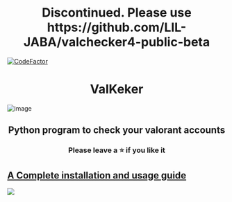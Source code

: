 <h1 align="center">
  Discontinued. Please use https://github.com/LIL-JABA/valchecker4-public-beta
</h1>

[![CodeFactor](https://www.codefactor.io/repository/github/lil-jaba/valchecker/badge/main)](https://www.codefactor.io/repository/github/lil-jaba/valchecker/overview/main)
<h1 align="center">
  ValKeker
</h1>

![image](https://user-images.githubusercontent.com/82034934/191281792-6b45244e-9635-45a5-b6e8-529ff6d93268.png)

<h2 align="center">
  Python program to check your valorant accounts
</h2>

<h3 align="center">
Please leave a ⭐  if you like it
</h3>

## [A Complete installation and usage guide](https://liljaba1337.gitbook.io/untitled/)


<a href="https://discord.gg/qV4hAn42CB"><img src="https://discordapp.com/api/guilds/1105384983385886791/widget.png?style=banner2"></a>
